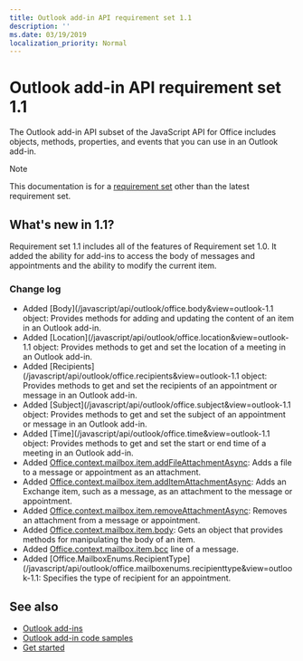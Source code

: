 ```yaml
---
title: Outlook add-in API requirement set 1.1
description: ''
ms.date: 03/19/2019
localization_priority: Normal
---
```


# Outlook add-in API requirement set 1.1

The Outlook add-in API subset of the JavaScript API for Office includes objects, methods, properties, and events that you can use in an Outlook add-in.

> [!NOTE]
> This documentation is for a [requirement set](/office/dev/add-ins/reference/requirement-sets/outlook-api-requirement-sets) other than the latest requirement set. 

## What's new in 1.1?

Requirement set 1.1 includes all of the features of Requirement set 1.0. It added the ability for add-ins to access the body of messages and appointments and the ability to modify the current item.

### Change log

- Added [Body](/javascript/api/outlook/office.body&view=outlook-1.1 object: Provides methods for adding and updating the content of an item in an Outlook add-in.
- Added [Location](/javascript/api/outlook/office.location&view=outlook-1.1 object: Provides methods to get and set the location of a meeting in an Outlook add-in.
- Added [Recipients](/javascript/api/outlook/office.recipients&view=outlook-1.1 object: Provides methods to get and set the recipients of an appointment or message in an Outlook add-in.
- Added [Subject](/javascript/api/outlook/office.subject&view=outlook-1.1 object: Provides methods to get and set the subject of an appointment or message in an Outlook add-in.
- Added [Time](/javascript/api/outlook/office.time&view=outlook-1.1 object: Provides methods to get and set the start or end time of a meeting in an Outlook add-in.
- Added [Office.context.mailbox.item.addFileAttachmentAsync](office.context.mailbox.item.md#addfileattachmentasyncuri-attachmentname-options-callback): Adds a file to a message or appointment as an attachment.
- Added [Office.context.mailbox.item.addItemAttachmentAsync](office.context.mailbox.item.md#additemattachmentasyncitemid-attachmentname-options-callback): Adds an Exchange item, such as a message, as an attachment to the message or appointment.
- Added [Office.context.mailbox.item.removeAttachmentAsync](office.context.mailbox.item.md#removeattachmentasyncattachmentid-options-callback): Removes an attachment from a message or appointment.
- Added [Office.context.mailbox.item.body](office.context.mailbox.item.md#body-body): Gets an object that provides methods for manipulating the body of an item.
- Added [Office.context.mailbox.item.bcc](office.context.mailbox.item.md#bcc-recipients) line of a message.
- Added [Office.MailboxEnums.RecipientType](/javascript/api/outlook/office.mailboxenums.recipienttype&view=outlook-1.1: Specifies the type of recipient for an appointment.

## See also

- [Outlook add-ins](/outlook/add-ins/)
- [Outlook add-in code samples](https://developer.microsoft.com/outlook/gallery/?filterBy=Outlook,Samples,Add-ins)
- [Get started](/outlook/add-ins/quick-start)
